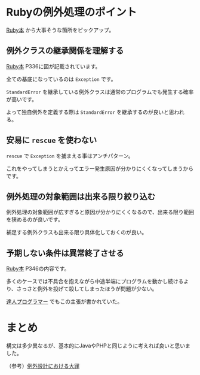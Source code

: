 # Rubyの例外処理のポイント

[Ruby本](https://www.amazon.co.jp/dp/4774193976) から大事そうな箇所をピックアップ。

## 例外クラスの継承関係を理解する

[Ruby本](https://www.amazon.co.jp/dp/4774193976) P336に図が記載されています。

全ての基底になっているのは `Exception` です。

`StandardError` を継承している例外クラスは通常のプログラムでも発生する確率が高いです。

よって独自例外を定義する際は `StandardError` を継承するのが良いと思われる。

## 安易に `rescue` を使わない

`rescue` で `Exception` を捕まえる事はアンチパターン。

これをやってしまうとかえってエラー発生原因が分かりにくくなってしまうからです。

## 例外処理の対象範囲は出来る限り絞り込む

例外処理の対象範囲が広すぎると原因が分かりにくくなるので、出来る限り範囲を狭めるのが良いです。

補足する例外クラスも出来る限り具体化しておくのが良い。

## 予期しない条件は異常終了させる

[Ruby本](https://www.amazon.co.jp/dp/4774193976) P346の内容です。

多くのケースでは不具合を抱えながら中途半端にプログラムを動かし続けるより、さっさと例外を投げて殺してしまったほうが問題が少ない。

[達人プログラマー](https://www.amazon.co.jp/dp/427421933X) でもこの主張が書かれていた。

# まとめ

構文は多少異なるが、基本的にJavaやPHPと同じように考えれば良いと思いました。

（参考）[例外設計における大罪](https://www.slideshare.net/t_wada/exception-design-by-contract)
